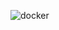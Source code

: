 ![docker](https://github.com/D-Zarubina/docker/assets/124303644/ee09ab2d-1541-4fd5-af07-ec4a3ce95402)
